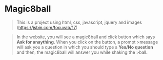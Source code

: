 # Magic8ball

>This is a project using html, css, javascript, jquery and images
>(https://jsbin.com/focuvab/17)

>In the website, you will see a magic8ball and click button which says **Ask for anaything**. When you click on the button, a prompt >message will ask you a question in which you should type a **Yes/No question** and then, the magic8ball will answer you while shaking the >ball. 

